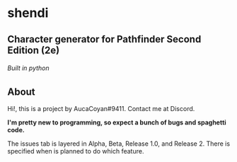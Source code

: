 # shendi
## Character generator for Pathfinder Second Edition (2e)
###### Built in python

## About
Hi!, this is a project by AucaCoyan#9411. Contact me at Discord.

**I'm pretty new to programming, so expect a bunch of bugs and spaghetti code.**

The issues tab is layered in Alpha, Beta, Release 1.0, and Release 2. There is specified when is planned to do which feature.
